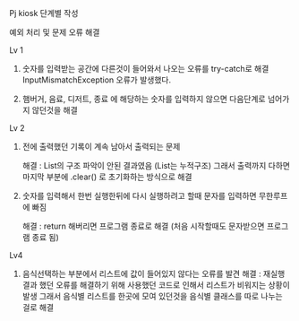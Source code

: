 Pj kiosk 단계별 작성

예외 처리 및 문제 오류 해결

Lv 1 

1. 숫자를 입력받는 공간에 다른것이 들어와서 나오는 오류를 try-catch로 해결
InputMismatchException 오류가 발생했다.

2. 햄버거, 음료, 디저트, 종료 에 해당하는 숫자를 입력하지 않으면 다음단계로 넘어가지 않던것을 해결

Lv 2 

1. 전에 출력했던 기록이 계속 남아서 출력되는 문제
   
   해결 : List의 구조 파악이 안된 결과였음 (List는 누적구조)
   그래서 출력까지 다하면 마지막 부분에 .clear() 로 초기화하는 방식으로 해결

2. 숫자를 입력해서 한번 실행한뒤에 다시 실행하려고 할때 문자를 입력하면 무한루프에 빠짐
   
   해결 : return 해버리면 프로그램 종료로 해결 (처음 시작할때도 문자받으면 프로그램 종료 됨)

Lv4

1. 음식선택하는 부분에서 리스트에 값이 들어있지 않다는 오류를 발견
   해결 : 재실행결과 했던 오류를 해결하기 위해 사용했던 코드로 인해서 리스트가 비워지는 상황이 발생
   그래서 음식별 리스트를 한곳에 모여 있던것을 음식별 클래스를 따로 나누는 걸로 해결